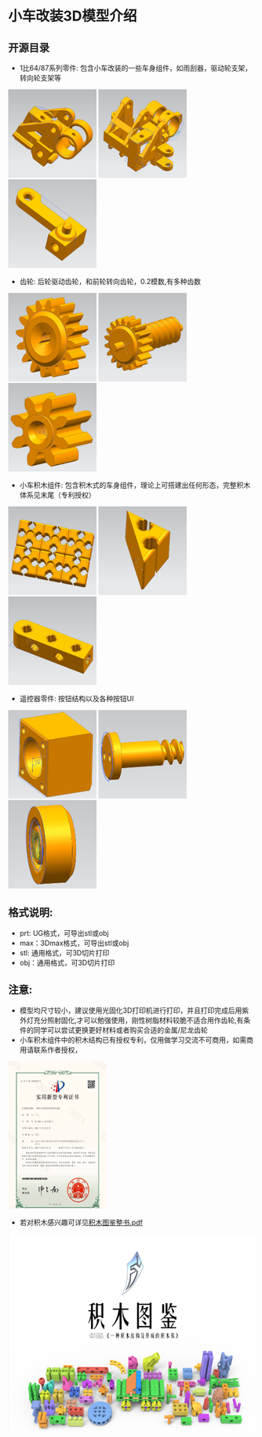 # 小车改装3D模型介绍

## 开源目录

- 1比64/87系列零件: 包含小车改装的一些车身组件，如雨刮器，驱动轮支架，转向轮支架等

<img src="../docs/driver_1.png" width="180" height="180"> <img src="../docs/driver_2.png" width="180" height="180"> <img src="../docs/driver_3.png" width="180" height="180">


- 齿轮: 后轮驱动齿轮，和前轮转向齿轮，0.2模数,有多种齿数

<img src="../docs/cogs20230104.png" width="180" height="180" align=""> <img src="../docs/cogs20230105.png" width="180" height="180" align=""> <img src="../docs/cogs20230105_2.png" width="180" height="180" align="">

- 小车积木组件: 包含积木式的车身组件，理论上可搭建出任何形态，完整积木体系见末尾（专利授权）

<img src="../docs/building_block_1.png" width="180" height="180"> <img src="../docs/building_block_2.png" width="180" height="180"> <img src="../docs/building_block_3.png" width="180" height="180">

- 遥控器零件: 按钮结构以及各种按钮UI

<img src="../docs/button_part1.png" width="180" height="180"> <img src="../docs/button_part2.png" width="180" height="180"> <img src="../docs/button_part3.png" width="180" height="180">


## 格式说明:
+ prt: UG格式，可导出stl或obj
+ max：3Dmax格式，可导出stl或obj
+ stl: 通用格式，可3D切片打印
+ obj：通用格式，可3D切片打印

## 注意: 
- 模型均尺寸较小，建议使用光固化3D打印机进行打印，并且打印完成后用紫外灯充分照射固化,才可以勉强使用，刚性树脂材料较脆不适合用作齿轮,有条件的同学可以尝试更换更好材料或者购买合适的金属/尼龙齿轮
- 小车积木组件中的积木结构已有授权专利，仅用做学习交流不可商用，如需商用请联系作者授权，

<img src="../docs/patent.png" width="200" height="300">

- 若对积木感兴趣可详见[积木图鉴整书.pdf](../docs/积木图鉴整书.pdf)

<img src="../docs/patent_building.png" width="600" height="400">

